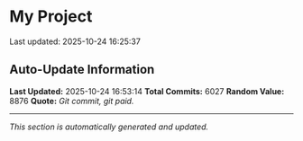 # My Project


Last updated: 2025-10-24 16:25:37


















































































































































































































































































































































































































































































































































































































































































































































































































































































































































































































































































































































































































































































































































































































































































































































































































































































































































































































































































































































































































































































































































































































































































































































































































































































































































































































































































































































































































































































































































































































































































































































































































































































































































































































































































































































































































































































































































































































































































































































































































































































































































































































































































































































































































































































































































































































































































































































































































































































































































































































































































































































































































































































































































































































































































































































































































































































































































































































































































































































































































































































































































































































































































































































































































































































































































































































































































## Auto-Update Information

**Last Updated:** 2025-10-24 16:53:14
**Total Commits:** 6027
**Random Value:** 8876
**Quote:** _Git commit, git paid._

---
_This section is automatically generated and updated._